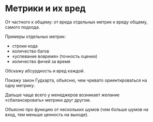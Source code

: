 # Метрики и их вред

От частного к общему: от вреда отдельных метрик к вреду общему, самого подхода.

Примеры отдельных метрик:
- строки кода
- количество багов
- «успевание вовремя» (точность оценки)
- количество фичей за время

Обскажу абсурдность и вред каждой.

Покажу закон Гудхарта, объясню, чем чревато ориентироваться на одну метрику.

Дальше чаще всего у менеджеров возникает желание «сбалансировать» метрики друг другом.

Объясню про функцию от нескольких шумов (чем больше шумов на вход, тем меньше ценность на выходе).


